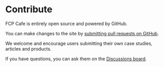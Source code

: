 # Contribute

FCP Cafe is entirely open source and powered by GitHub.

You can make changes to the site by [submitting pull requests on GitHub](https://github.com/CommandPost/FinalCutPro).

We welcome and encourage users submitting their own case studies, articles and products.

If you have questions, you can ask them on the [Discussions board](https://github.com/CommandPost/FinalCutPro/discussions).